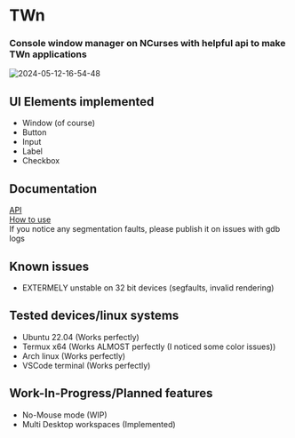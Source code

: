# TWn
### Console window manager on NCurses with helpful api to make TWn applications
![2024-05-12-16-54-48](https://github.com/aceinetx/TWn/assets/158546973/c94a138e-dcde-4805-b429-084ec88d0dc3)
## UI Elements implemented
- Window (of course)
- Button
- Input
- Label
- Checkbox
## Documentation
[API](APIDOCS.md)<br>
[How to use](HOWTOUSE.md)
<br>
If you notice any segmentation faults, please publish it on issues with gdb logs
## Known issues
- EXTERMELY unstable on 32 bit devices (segfaults, invalid rendering)
## Tested devices/linux systems
- Ubuntu 22.04    (Works perfectly)
- Termux x64      (Works ALMOST perfectly (I noticed some color issues))
- Arch linux      (Works perfectly)
- VSCode terminal (Works perfectly) 
## Work-In-Progress/Planned features
- No-Mouse mode (WIP)
- Multi Desktop workspaces (Implemented)

